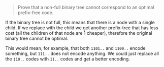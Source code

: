 > Prove that a non-full binary tree cannot correspond to an optimal prefix-free
> code.

If the binary tree is not full, this means that there is a node with a single
child. If we replace with the child we get another prefix-tree that has less
cost (all the children of that node are 1 cheaper), therefore the original
binary tree cannot be optimal.

This would mean, for example, that both `1101..` and `1100..` encode something,
but `111..` does not encode anything. We could just replace all the `110..`
codes with `11..` codes and get a better encoding.
